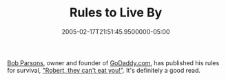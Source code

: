 ﻿---
title: Rules to Live By
date: "2005-02-17T21:51:45.9500000-05:00"
featuredImage: img/1835-featured.png
---

[Bob Parsons](http://bobparsons.com/), owner and founder of [GoDaddy.com](http://www.godaddy.com/), has published his rules for survival, ["Robert, they can't eat you!"](http://bobparsons.com/index.php?/archives/19-guid.html). It's definitely a good read.

